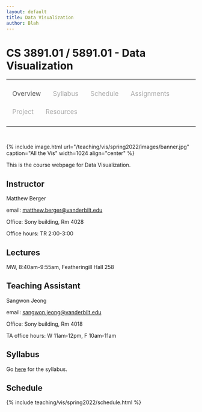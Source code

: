 ```yaml
---
layout: default
title: Data Visualization
author: Blah
---
```


<style>
.topnav {
  overflow: hidden;
  background-color: #fdfdfd;
}

.topnav a {
  float: left;
  color: #aaaaaa;
  text-align: center;
  padding: 14px 16px;
  text-decoration: none;
  font-size: 17px;
}

.topnav a:hover {
  color: #555555;
}

.topnav a.active {
  color: #555555;
}
</style>

# CS 3891.01 / 5891.01 - Data Visualization

---

<div class='topnav'>
  <a class='active' href="/teaching/vis/spring2022">Overview</a>
  <a href="/teaching/vis/spring2022/syllabus">Syllabus</a>
  <a href="/teaching/vis/spring2022/schedule">Schedule</a>
  <a href="/teaching/vis/spring2022/assignments">Assignments</a>
  <a href="/teaching/vis/spring2022/project">Project</a>
  <a href="/teaching/vis/spring2022/resources">Resources</a>
</div>

---

<br>

{% include image.html url="/teaching/vis/spring2022/images/banner.jpg" caption="All the Vis" width=1024 align="center" %}

This is the course webpage for Data Visualization.

## Instructor

Matthew Berger

email: <a href="mailto:matthew.berger@vanderbilt.edu">matthew.berger@vanderbilt.edu</a><br>

Office: Sony building, Rm 4028

Office hours: TR 2:00-3:00

## Lectures

MW, 8:40am-9:55am, Featheringill Hall 258

## Teaching Assistant

Sangwon Jeong

email: <a href="mailto:sangwon.jeong@vanderbilt.edu">sangwon.jeong@vanderbilt.edu</a><br>

Office: Sony building, Rm 4018

TA office hours: W 11am-12pm, F 10am-11am

## Syllabus

Go [here](/teaching/vis/spring2022/syllabus) for the syllabus.

## Schedule

{% include teaching/vis/spring2022/schedule.html %}
